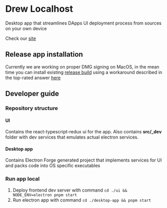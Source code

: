 # Drew Localhost

Desktop app that streamlines DApps UI deployment process from sources on your own device

Check our [site](https://localhost.drewpackages.com/)

## Release app installation

Currently we are working on proper DMG signing on MacOS, in the mean time you can install existing [release build](https://github.com/DrewPackages/localhost/releases/tag/release1) using a workaround described in the top-rated answer [here](https://discussions.apple.com/thread/253714860?answerId=257037956022&sortBy=rank#257037956022)

## Developer guide

### Repository structure

#### UI

Contains the react-typescript-redux ui for the app. Also contains **src/\_dev** folder with dev services that emulates actual electron services.

#### Desktop app

Contains Electron Forge generated project that implements services for UI and packs code into OS specific executables

### Run app local

1. Deploy frontend dev server with command `cd ./ui && NODE_ENV=electron pnpm start`
2. Run electron app with command `cd ./desktop-app && pnpm start`
